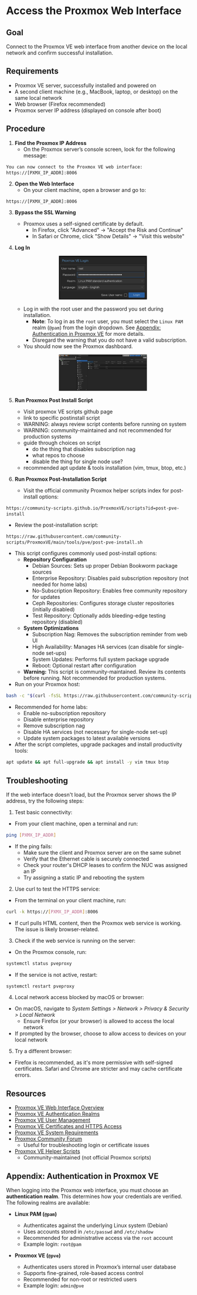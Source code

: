 # Access the Proxmox Web Interface

## Goal
Connect to the Proxmox VE web interface from another device on the local network and confirm successful installation.

## Requirements
- Proxmox VE server, successfully installed and powered on
- A second client machine (e.g., MacBook, laptop, or desktop) on the same local network
- Web browser (Firefox recommended)
- Proxmox server IP address (displayed on console after boot)

## Procedure

1. **Find the Proxmox IP Address**
   - On the Proxmox server’s console screen, look for the following message:
```
You can now connect to the Proxmox VE web interface: https://[PXMX_IP_ADDR]:8006
```

2. **Open the Web Interface**
   - On your client machine, open a browser and go to:
```
https://[PXMX_IP_ADDR]:8006
```

3. **Bypass the SSL Warning**
   - Proxmox uses a self-signed certificate by default.
       - In Firefox, click "Advanced" → "Accept the Risk and Continue"
       - In Safari or Chrome, click "Show Details" → "Visit this website"

4. **Log In**

    <p align="center">
      <img src="../res/screenshots/03_web-ui_00.png" alt="Proxmox Login" width="50%">
    </p>

    - Log in with the root user and the password you set during installation.
        - **Note**: To log in as the `root` user, you must select the `Linux PAM` realm (`@pam`) from the login
          dropdown. See [Appendix: Authentication in Proxmox VE](#appendix-authentication-in-proxmox-ve) for more
          details.
        - Disregard the warning that you do not have a valid subscription.
    - You should now see the Proxmox dashboard.

     <p align="center">
       <img src="../res/screenshots/03_web-ui_01.png" alt="Proxmox Dashboard" width="50%">
     </p>

6. **Run Proxmox Post Install Script**
    - Visit proxmox VE scripts github page
    - link to specific postinstall script
    - WARNING: always review script contents before running on system
    - WARNING: community-maintained and not recommended for production systems
    - guide through choices on script
      - do the thing that disables subscription nag
      - what repos to choose
      - disable the thing for single node use?
    - recommended apt update & tools installation (vim, tmux, btop, etc.)

5. **Run Proxmox Post-Installation Script**  
   - Visit the official community Proxmox helper scripts index for post-install options:

```
https://community-scripts.github.io/ProxmoxVE/scripts?id=post-pve-install
```
   - Review the post-installation script:

```
https://raw.githubusercontent.com/community-scripts/ProxmoxVE/main/tools/pve/post-pve-install.sh
```
   - This script configures commonly used post-install options:  
       - **Repository Configuration**
           - Debian Sources: Sets up proper Debian Bookworm package sources
           - Enterprise Repository: Disables paid subscription repository (not needed for home labs)
           - No-Subscription Repository: Enables free community repository for updates
           - Ceph Repositories: Configures storage cluster repositories (initially disabled)
           - Test Repository: Optionally adds bleeding-edge testing repository (disabled)
       - **System Optimizations**
           - Subscription Nag: Removes the subscription reminder from web UI
           - High Availability: Manages HA services (can disable for single-node set-ups)
           - System Updates: Performs full system package upgrade
           - Reboot: Optional restart after configuration
       - **Warning:** This script is community-maintained. Review its contents before running. Not recommended for production systems.
   - Run on your Proxmox host:  
```bash
bash -c "$(curl -fsSL https://raw.githubusercontent.com/community-scripts/ProxmoxVE/main/tools/pve/post-pve-install.sh)"
```
   - Recommended for home labs:
       - Enable no-subscription repository
       - Disable enterprise repository
       - Remove subscription nag
       - Disable HA services (not necessary for single-node set-up)
       - Update system packages to latest available versions
   - After the script completes, upgrade packages and install productivity tools:
```bash
apt update && apt full-upgrade && apt install -y vim tmux btop
```


## Troubleshooting

If the web interface doesn't load, but the Proxmox server shows the IP address, try the following steps:


1. Test basic connectivity:
- From your client machine, open a terminal and run:

```bash
ping [PXMX_IP_ADDR]
```

- If the ping fails:
   - Make sure the client and Proxmox server are on the same subnet
   - Verify that the Ethernet cable is securely connected
   - Check your router's DHCP leases to confirm the NUC was assigned an IP
   - Try assigning a static IP and rebooting the system

2. Use curl to test the HTTPS service:

- From the terminal on your client machine, run:
```bash
curl -k https://[PXMX_IP_ADDR]:8006
```

- If curl pulls HTML content, then the Proxmox web service is working. The issue is likely browser-related.

3. Check if the web service is running on the server:
- On the Proxmox console, run:
```bash
systemctl status pveproxy
```

- If the service is not active, restart:
```bash
systemctl restart pveproxy
```

4. Local network access blocked by macOS or browser:
- On macOS, navigate to *System Settings > Network > Privacy & Security > Local Network*
    - Ensure Firefox (or your browser) is allowed to access the local network
- If prompted by the browser, choose to allow access to devices on your local network

5. Try a different browser:
- Firefox is recommended, as it's more permissive with self-signed certificates. Safari and Chrome are stricter and may
cache certificate errors.

## Resources

- [Proxmox VE Web Interface Overview](https://pve.proxmox.com/wiki/Proxmox_VE_User_Interface)
- [Proxmox VE Authentication Realms](https://pve.proxmox.com/wiki/User_Management#_authentication_realms)
- [Proxmox VE User Management](https://pve.proxmox.com/wiki/User_Management)
- [Proxmox VE Certificates and HTTPS Access](https://pve.proxmox.com/wiki/HTTPS_Certificate_Configuration)
- [Proxmox VE System Requirements](https://pve.proxmox.com/wiki/System_Requirements)
- [Proxmox Community Forum](https://forum.proxmox.com/)
  - Useful for troubleshooting login or certificate issues
- [Proxmox VE Helper Scripts](https://community-scripts.github.io/ProxmoxVE/)
  - Community-maintained (not official Proxmox scripts)

## Appendix: Authentication in Proxmox VE

When logging into the Proxmox web interface, you must choose an **authentication realm**. This determines how your
credentials are verified. The following realms are available:

- **Linux PAM (`@pam`)**
  - Authenticates against the underlying Linux system (Debian)
  - Uses accounts stored in `/etc/passwd` and `/etc/shadow`
  - Recommended for administrative access via the `root` account
  - Example login: `root@pam`

- **Proxmox VE (`@pve`)**
  - Authenticates users stored in Proxmox’s internal user database
  - Supports fine-grained, role-based access control
  - Recommended for non-root or restricted users
  - Example login: `admin@pve`


